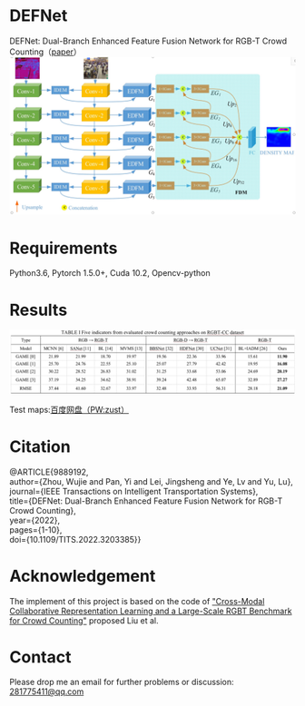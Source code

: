 # DEFNet
DEFNet: Dual-Branch Enhanced Feature Fusion Network for RGB-T Crowd Counting（[paper](https://ieeexplore.ieee.org/document/9889192)）
![DEFNet](./image/DEFNet.jpg)


# Requirements
Python3.6, Pytorch 1.5.0+, Cuda 10.2, Opencv-python


# Results
![result](./image/results.jpg)

Test maps:[百度网盘（PW:zust）](https://pan.baidu.com/s/1qsR5CjgbqQKafTzu-b-I4A?pwd=zust)

# Citation
@ARTICLE{9889192,  
author={Zhou, Wujie and Pan, Yi and Lei, Jingsheng and Ye, Lv and Yu, Lu},  
journal={IEEE Transactions on Intelligent Transportation Systems},   
title={DEFNet: Dual-Branch Enhanced Feature Fusion Network for RGB-T Crowd Counting},   
year={2022},    
pages={1-10},  
doi={10.1109/TITS.2022.3203385}}

# Acknowledgement
The implement of this project is based on the code of ["Cross-Modal Collaborative Representation Learning and a Large-Scale
 RGBT Benchmark for Crowd Counting"](https://ieeexplore.ieee.org/document/9578312) proposed Liu et al.

# Contact
Please drop me an email for further problems or discussion: 281775411@qq.com
